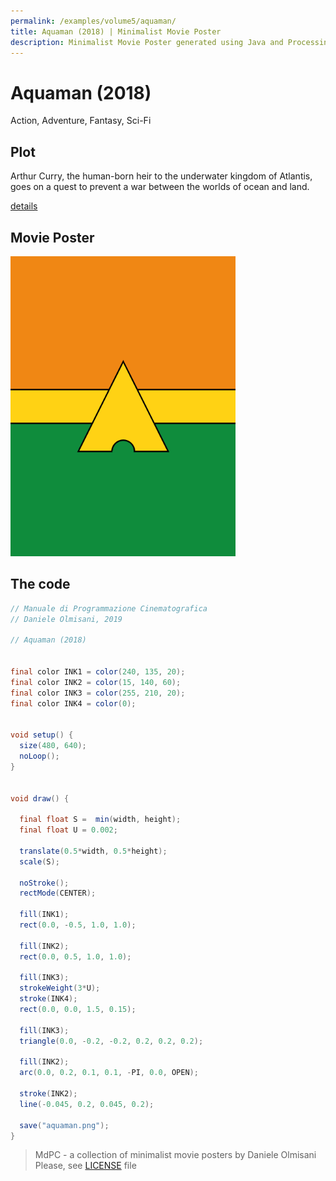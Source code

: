 ```yaml
---
permalink: /examples/volume5/aquaman/
title: Aquaman (2018) | Minimalist Movie Poster
description: Minimalist Movie Poster generated using Java and Processing.
---
```


# Aquaman (2018)

Action, Adventure, Fantasy, Sci-Fi

## Plot
Arthur Curry, the human-born heir to the underwater kingdom of Atlantis, goes on a quest to prevent a war between the worlds of ocean and land.

[details](https://www.imdb.com/title/tt1477834/)

## Movie Poster
<img src="aquaman.png"  width="360px" title="Aquaman">


## The code
```java
// Manuale di Programmazione Cinematografica
// Daniele Olmisani, 2019

// Aquaman (2018)


final color INK1 = color(240, 135, 20);
final color INK2 = color(15, 140, 60);
final color INK3 = color(255, 210, 20);
final color INK4 = color(0);


void setup() {
  size(480, 640);
  noLoop();
}


void draw() {
  
  final float S =  min(width, height);
  final float U = 0.002;
  
  translate(0.5*width, 0.5*height);
  scale(S);
  
  noStroke();
  rectMode(CENTER);
  
  fill(INK1);
  rect(0.0, -0.5, 1.0, 1.0);
  
  fill(INK2);
  rect(0.0, 0.5, 1.0, 1.0);
  
  fill(INK3);
  strokeWeight(3*U);
  stroke(INK4);
  rect(0.0, 0.0, 1.5, 0.15);
  
  fill(INK3);
  triangle(0.0, -0.2, -0.2, 0.2, 0.2, 0.2);
  
  fill(INK2);
  arc(0.0, 0.2, 0.1, 0.1, -PI, 0.0, OPEN);
  
  stroke(INK2);
  line(-0.045, 0.2, 0.045, 0.2);
  
  save("aquaman.png");
}

```

> MdPC - a collection of minimalist movie posters
> by Daniele Olmisani
> Please, see [LICENSE](../../../LICENSE) file
